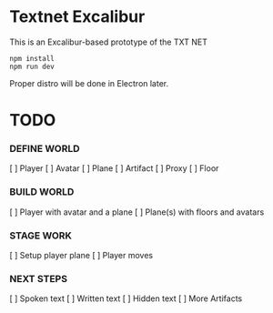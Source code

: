 # Textnet Excalibur

This is an Excalibur-based prototype of the TXT NET

    npm install
    npm run dev


Proper distro will be done in Electron later.

# TODO

### DEFINE WORLD

[ ] Player
[ ] Avatar
[ ] Plane
[ ] Artifact
[ ] Proxy
[ ] Floor


### BUILD WORLD

[ ] Player with avatar and a plane
[ ] Plane(s) with floors and avatars


### STAGE WORK

[ ] Setup player plane
[ ] Player moves


### NEXT STEPS

[ ] Spoken text
[ ] Written text
[ ] Hidden text
[ ] More Artifacts